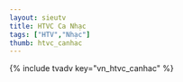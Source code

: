 ```yaml
---
layout: sieutv
title: HTVC Ca Nhạc
tags: ["HTV","Nhạc"]
thumb: htvc_canhac
---
```

{% include tvadv key="vn_htvc_canhac" %}
